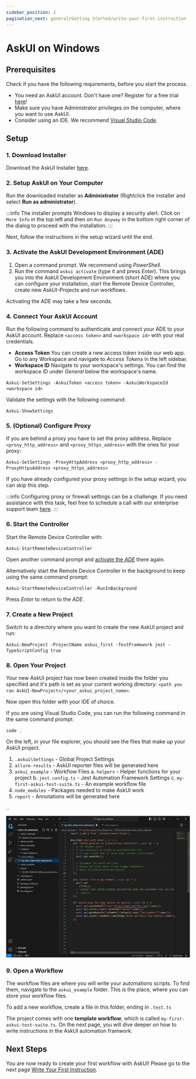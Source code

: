 ```yaml
---
sidebar_position: 2
pagination_next: general/Getting Started/write-your-first-instruction
---
```


# AskUI on Windows

## Prerequisites

Check if you have the following requirements, before you start the process.
- You need an AskUI account. Don't have one? Register for a free trial [here](https://xa5a040gvfz.typeform.com/to/IHdr0qY5)!
- Make sure you have Administrator privileges on the computer, where you want to use AskUI.
- Consider using an IDE. We recommend [Visual Studio Code](https://code.visualstudio.com/).


## Setup

### 1. Download Installer
Download the AskUI Installer [here](https://files.askui.com/releases/Installer/24.01.01/askui-full-installer.exe).

### 2. Setup AskUI on Your Computer
Run the downloaded installer as **Administrator** (Rightclick the installer and select **Run as administrator**).

:::info
The installer prompts Windows to display a security alert. Click on `More Info` in the top left and then on `Run Anyway` in the bottom right corner of the dialog to proceed with the installation.
:::

Next, follow the instructions in the setup wizard until the end.


### 3. Activate the AskUI Development Environment (ADE)
1. Open a command prompt. We recommend using *PowerShell*.
2. Run the command `askui activate` (type it and press _Enter_). This brings you into the AskUI Development Environment (short ADE) where you can configure your installation, start the Remote Device Controller, create new AskUI-Projects and run workflows.

Activating the ADE may take a few seconds.


### 4. Connect Your AskUI Account
Run the following command to authenticate and connect your ADE to your AskUI account. Replace `<access token>` and `<workspace id>` with your real credentials.

- **Access Token** You can create a new access token inside our web app. Go to any Workspace and navigate to *Access Tokens* in the left sidebar.
- **Workspace ID** Navigate to your workspace's settings. You can find the workspace ID under *General* below the workspace's name.

```shell
Askui-SetSettings -AskuiToken <access token> -AskuiWorkspaceId <workspace id>
```

Validate the settings with the following command: 

```shell
Askui-ShowSettings
```


### 5. (Optional) Configure Proxy
If you are behind a proxy you have to set the proxy address. Replace `<proxy_http_address>` and `<proxy_https_address>` with the ones for your proxy:

```shell
Askui-SetSettings -ProxyHttpAddress <proxy_http_address> -ProxyHttpsAddress <proxy_https_address>
```
If you have already configured your proxy settings in the setup wizard, you can skip this step.

:::info
Configuring proxy or firewall settings can be a challenge. If you need assistance with this task, feel free to schedule a call with our enterprise support team [here](https://calendly.com/d/3m3-myw-9z7/askui-enterprise-onboarding-assistance).
:::


### 6. Start the Controller
Start the Remote Device Controller with:

```shell
Askui-StartRemoteDeviceController
```

Open another command prompt and [activate the _ADE_](#activate-the-askui-development-environment-ade) there again.

Alternatively start the Remote Device Controller in the background to keep using the same command prompt:

```shell
Askui-StartRemoteDeviceController -RunInBackground
```

Press _Enter_ to return to the _ADE_.


### 7. Create a New Project
Switch to a directory where you want to create the new AskUI project and run:

```shell
Askui-NewProject -ProjectName askui_first -TestFramework jest -TypeScriptConfig true
```


### 8. Open Your Project
Your new AskUI project has now been created inside the folder you specified and it's path is set as your current working directory: `<path you ran AskUI-NewProject>/<your_askui_project_name>`.

Now open this folder with your IDE of choice.

If you are using Visual Studio Code, you can run the following command in the same command prompt:

```shell
code .
```
On the left, in your file explorer, you should see the files that make up your AskUI project.
1. `.askui\Settings` - Global Project Settings
2. `allure-results` - AskUI reporter files will be generated here
3. `askui_example` - Workflow Files
    a. `helpers` - Helper functions for your project
    b. `jest.config.ts` - Jest Automation Framework Settings
    c. `my-first-askui-test-suite.ts` - An example workflow file
4. `node_modules` - Packages needed to make AskUI work
5. `report` - Annotations will be generated here

..

![AskUI ProjectVisual Studio Code](Visual_Studio_Code.png)


### 9. Open a Workflow
The workflow files are where you will write your automations scripts.
To find them, navigate to the `askui_example` folder. This is the place, where you can store your workflow files.

To add a new workflow, create a file in this folder, ending in `.test.ts`

The project comes with one **template workflow**, which is called `my-first-askui-test-suite.ts`.
On the next page, you will dive deeper on how to write instructions in the AskUI automation framwork.


## Next Steps

You are now ready to create your first workflow with AskUI! Please go to the next page [Write Your First Instruction](write-your-first-instruction.md).
